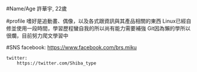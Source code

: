 #Name/Age
	許華宇, 22歲

#profile
	嗜好是追動畫、偶像，以及各式跟資訊與其產品相關的東西
	Linux已經自修並使用一段時間，學習歷程蠻自我的所以尚有能力需要補強
	Git因為懶的學所以很爛，目前努力爬文學習中

#SNS
	facebook:
		https://www.facebook.com/brs.miku

	twitter:
		https://twitter.com/Shiba_type
